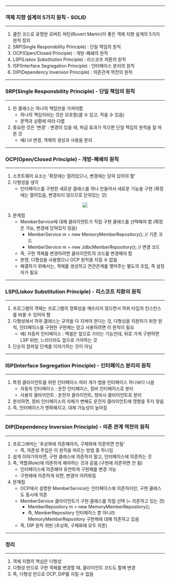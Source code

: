 -----
### 객체 지향 설계의 5가지 원칙 - SOLID
-----
1. 클린 코드로 유명한 로버트 마틴(Rovert Martin)이 좋은 객체 지향 설계의 5가지 원칙 정의
2. SRP(Single Responsbility Principle) : 단일 책임의 원칙
3. OCP(Open/Closed Principle) : 개방-폐쇄의 원칙
4. LSP(Liskov Substitution Principle) : 리스코프 치환의 원칙
5. ISP(Interface Segregation Principle) : 인터페이스 분리의 원칙
6. DIP(Dependency Inversion Principle) : 의존관계 역전의 원칙

-----
### SRP(Single Responsbility Principle) - 단일 책임의 원칙
-----
1. 한 클래스는 하나의 책임만을 가져야함
   - 하나의 책임이라는 것은 모호함(클 수 있고, 작을 수 있음)
   - 문맥과 상황에 따라 다름
2. 중요한 것은 '변경' : 변경이 있을 때, 파급 효과가 적으면 단일 책임의 원칙을 잘 따른 것
   - 예) UI 변경, 객체의 생성과 사용을 분리

-----
### OCP(Open/Closed Principle) - 개방-폐쇄의 원칙
----- 
1. 소프트웨어 요소는 '확장에는 열려있으나, 변경에는 닫혀 있어야 함'
2. 다형성을 생각
   - 인터페이스를 구현한 새로운 클래스를 하나 만들어서 새로운 기능을 구현 (확장에는 열려있음, 변경되지 않으므로 닫혀있는 것)
<div align="center">
<img src="https://github.com/sooyounghan/Java/assets/34672301/4a04a251-336f-4668-ac7a-093c1de85792">
</div>

3. 문제점
   - MemberService에 대해 클라이언트가 직접 구현 클래스를 선택해야 함 (확장은 가능, 변경에 닫혀있지 않음)
     + MemberService m = new MemoryMemberRepository(); // 기존 코드
     + MemberService m = new JdbcMemberRepository(); // 변경 코드
   - 즉, 구현 객체를 변경하려면 클라이언트의 코드를 변경해야 함
   - 분명, 다형성을 사용했으나 OCP 원칙을 지킬 수 없음
   - 해결하기 위해서는, 객체를 생성하고 연관관계를 맺어주는 별도의 조립, 즉 설정자가 필요

-----
### LSP(Liskov Substitution Principle) - 리스코프 치환의 원칙
----- 
1. 프로그램의 객체는 프로그램의 정확성을 깨뜨리지 않으면서 하위 타입의 인스턴스를 바꿀 수 있어야 함
2. 다형성에서 하위 클래스는 규약을 다 지켜야 한다는 것, 다형성을 지원하기 위한 원칙, 인터페이스를 구현한 구현체는 믿고 사용하려면 이 원칙이 필요
   - 예) 자동차 인터페이스 : 엑셀은 앞으로 가라는 기능인데, 뒤로 가게 구현하면 LSP 위반, 느리더라도 앞으로 가야하는 것
3. 단순히 컴파일 단계를 이야기하는 것이 아님

-----
### ISP(Interface Segregation Principle) - 인터페이스 분리의 원칙
----- 
1. 특정 클라이언트를 위한 인터페이스 여러 개가 범용 인터페이스 하나보다 나음
   - 자동차 인터페이스 : 운전 인터페이스, 정비 인터페이스로 분리
   - 사용자 클라이언트 : 운전자 클라이언트, 정비사 클라이언트로 분리
2. 분리하면, 정비 인터페이스의 자체가 변해도 운전자 클라이언트에 영향을 주지 앟음
3. 즉, 인터페이스가 명확해지고, 대체 가능성이 높아짐

-----
### DIP(Dependency Inversion Principle) - 의존 관계 역전의 원칙
----- 
1. 프로그래머는 '추상화에 의존해야지, 구체화에 의존하면 안됨'
   - 즉, 의존성 주입은 이 원칙을 따르는 방법 중 하나임
2. 쉽게 이야기하자면, 구현 클래스에 의존하지 말고, 인터페이스에 의존하는 것
3. 즉, 역할(Role)에 의존하게 해야하는 것과 같음 (구현에 의존하면 안 됨)
   - 인터페이스에 의존해야 유연하게 구현체를 변경 가능
   - 구현체에 의존하게 되면, 변경이 어려워짐
4. 문제점
   - OCP에서 설명한 MemberService는 인터페이스에 의존하지만, 구현 클래스도 동시에 의존
   - MemberService 클라이언트가 구현 클래스를 직접 선택 (= 의존하고 있는 것)
     + MemberRepository m = new MemoryMemberRepository();
     + 즉, MemberRepository 인터페이스 뿐 아니라 MemoryMemberRepository 구현체에 대해 의존하고 있음
   - 즉, DIP 원칙 위반 (추상화, 구체화에 모두 의존)

-----
### 정리
----- 
1. 객체 지향의 핵심은 다형성
2. 다형성 만으로 구현 객체를 변경할 때, 클라이언트 코드도 함께 변경
3. 즉, 다형성 만으로 OCP, DIP를 지킬 수 없음
